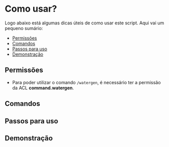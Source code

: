 # Como usar?
Logo abaixo está algumas dicas úteis de como usar este script. Aqui vai um pequeno sumário:
- [Permissões](https://github.com/Lettify/WaterPositions_MTA/blob/master/README.md#permiss%C3%B5es)
- [Comandos](https://github.com/Lettify/WaterPositions_MTA/blob/master/README.md#permiss%C3%B5es)
- [Passos para uso](https://github.com/Lettify/WaterPositions_MTA/blob/master/README.md#permiss%C3%B5es)
- [Demonstração](https://github.com/Lettify/WaterPositions_MTA/blob/master/README.md#permiss%C3%B5es)

## Permissões
- Para poder utilizar o comando `/watergen`, é necessário ter a permissão da ACL **command.watergen**.

## Comandos

## Passos para uso

## Demonstração
